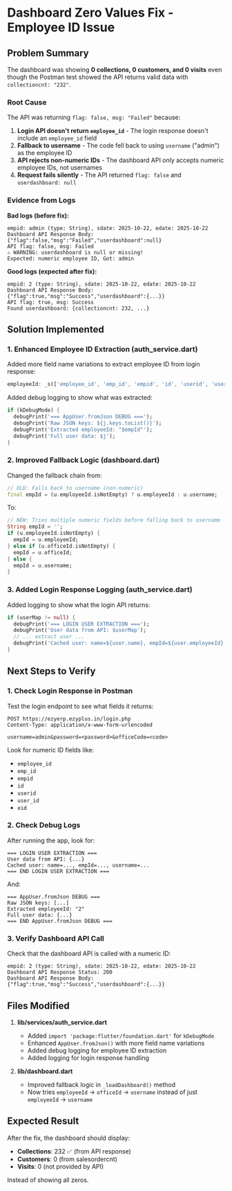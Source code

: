 # Dashboard Zero Values Fix - Employee ID Issue

## Problem Summary

The dashboard was showing **0 collections, 0 customers, and 0 visits** even though the Postman test showed the API returns valid data with `collectioncnt: "232"`.

### Root Cause

The API was returning `flag: false, msg: "Failed"` because:

1. **Login API doesn't return `employee_id`** - The login response doesn't include an `employee_id` field
2. **Fallback to username** - The code fell back to using `username` ("admin") as the employee ID
3. **API rejects non-numeric IDs** - The dashboard API only accepts numeric employee IDs, not usernames
4. **Request fails silently** - The API returned `flag: false` and `userdashboard: null`

### Evidence from Logs

**Bad logs (before fix):**
```
empid: admin (type: String), sdate: 2025-10-22, edate: 2025-10-22
Dashboard API Response Body: {"flag":false,"msg":"Failed","userdashboard":null}
API flag: false, msg: Failed
⚠️ WARNING: userdashboard is null or missing!
Expected: numeric employee ID, Got: admin
```

**Good logs (expected after fix):**
```
empid: 2 (type: String), sdate: 2025-10-22, edate: 2025-10-22
Dashboard API Response Body: {"flag":true,"msg":"Success","userdashboard":{...}}
API flag: true, msg: Success
Found userdashboard: {collectioncnt: 232, ...}
```

## Solution Implemented

### 1. Enhanced Employee ID Extraction (auth_service.dart)

Added more field name variations to extract employee ID from login response:

```dart
employeeId: _s(['employee_id', 'emp_id', 'empid', 'id', 'userid', 'user_id', 'eid'], ''),
```

Added debug logging to show what was extracted:
```dart
if (kDebugMode) {
  debugPrint('=== AppUser.fromJson DEBUG ===');
  debugPrint('Raw JSON keys: ${j.keys.toList()}');
  debugPrint('Extracted employeeId: "$empId"');
  debugPrint('Full user data: $j');
}
```

### 2. Improved Fallback Logic (dashboard.dart)

Changed the fallback chain from:
```dart
// OLD: Falls back to username (non-numeric)
final empId = (u.employeeId.isNotEmpty) ? u.employeeId : u.username;
```

To:
```dart
// NEW: Tries multiple numeric fields before falling back to username
String empId = '';
if (u.employeeId.isNotEmpty) {
  empId = u.employeeId;
} else if (u.officeId.isNotEmpty) {
  empId = u.officeId;
} else {
  empId = u.username;
}
```

### 3. Added Login Response Logging (auth_service.dart)

Added logging to show what the login API returns:
```dart
if (userMap != null) {
  debugPrint('=== LOGIN USER EXTRACTION ===');
  debugPrint('User data from API: $userMap');
  // ... extract user ...
  debugPrint('Cached user: name=${user.name}, empId=${user.employeeId}, username=${user.username}');
}
```

## Next Steps to Verify

### 1. Check Login Response in Postman

Test the login endpoint to see what fields it returns:

```
POST https://ezyerp.ezyplus.in/login.php
Content-Type: application/x-www-form-urlencoded

username=admin&password=<password>&officeCode=<code>
```

Look for numeric ID fields like:
- `employee_id`
- `emp_id`
- `empid`
- `id`
- `userid`
- `user_id`
- `eid`

### 2. Check Debug Logs

After running the app, look for:

```
=== LOGIN USER EXTRACTION ===
User data from API: {...}
Cached user: name=..., empId=..., username=...
=== END LOGIN USER EXTRACTION ===
```

And:

```
=== AppUser.fromJson DEBUG ===
Raw JSON keys: [...]
Extracted employeeId: "2"
Full user data: {...}
=== END AppUser.fromJson DEBUG ===
```

### 3. Verify Dashboard API Call

Check that the dashboard API is called with a numeric ID:

```
empid: 2 (type: String), sdate: 2025-10-22, edate: 2025-10-22
Dashboard API Response Status: 200
Dashboard API Response Body: {"flag":true,"msg":"Success","userdashboard":{...}}
```

## Files Modified

1. **lib/services/auth_service.dart**
   - Added `import 'package:flutter/foundation.dart'` for `kDebugMode`
   - Enhanced `AppUser.fromJson()` with more field name variations
   - Added debug logging for employee ID extraction
   - Added logging for login response handling

2. **lib/dashboard.dart**
   - Improved fallback logic in `_loadDashboard()` method
   - Now tries `employeeId` → `officeId` → `username` instead of just `employeeId` → `username`

## Expected Result

After the fix, the dashboard should display:
- **Collections**: 232 ✅ (from API response)
- **Customers**: 0 (from salesordercnt)
- **Visits**: 0 (not provided by API)

Instead of showing all zeros.

